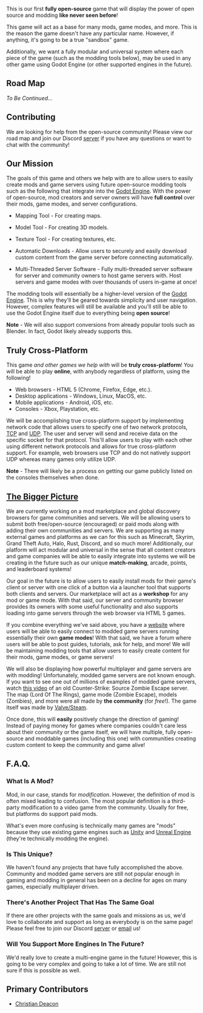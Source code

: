 This is our first **fully open-source** game that will display the power of open source and modding **like never seen before**!

This game will act as a base for many mods, game modes, and more. This is the reason the game doesn't have any particular name. However, if anything, it's going to be a true "sandbox" game.

Additionally, we want a fully modular and universal system where each piece of the game (such as the modding tools below), may be used in any other game using Godot Engine (or other supported engines in the future).

## Road Map
*To Be Continued...*

## Contributing
We are looking for help from the open-source community! Please view our road map and join our Discord [server](https://discord.moddingcommunity.com/) if you have any questions or want to chat with the community!

## Our Mission
The goals of this game and others we help with are to allow users to easily create mods and game servers using future open-source modding tools such as the following that integrate into the [Godot Engine](http://godotengine.org/). With the power of open-source, mod creators and server owners will have **full control** over their mods, game modes, and server configurations.

* Mapping Tool - For creating maps.
* Model Tool - For creating 3D models.
* Texture Tool - For creating textures, etc.

* Automatic Downloads - Allow users to securely and easily download custom content from the game server before connecting automatically.
* Multi-Threaded Server Software - Fully multi-threaded server software for server and community owners to host game servers with. Host servers and game modes with over thousands of users in-game at once!

The modding tools will essentially be a higher-level version of the [Godot Engine](http://godotengine.org/). This is why they'll be geared towards simplicity and user navigation. However, complex features will still be available and you'll still be able to use the Godot Engine itself due to everything being **open source**!

**Note** - We will also support conversions from already popular tools such as Blender. In fact, Godot likely already supports this.

## Truly Cross-Platform
This game *and other games we help with* will be **truly cross-platform**! You will be able to play **online**, with anybody regardless of platform, using the following!

* Web browsers - HTML 5 (Chrome, Firefox, Edge, etc.).
* Desktop applications - Windows, Linux, MacOS, etc.
* Mobile applications - Android, iOS, etc.
* Consoles - Xbox, Playstation, etc.

We will be accomplishing true cross-platform support by implementing network code that allows users to specify one of two network protocols, [TCP](https://www.fortinet.com/resources/cyberglossary/tcp-ip) and [UDP](https://en.wikipedia.org/wiki/User_Datagram_Protocol). The user and server will send and receive data on the specific socket for that protocol. This'll allow users to play with each other using different network protocols and allows for true cross-platform support. For example, web browsers use TCP and do not natively support UDP whereas many games only utilize UDP. 

**Note** - There will likely be a process on getting our game publicly listed on the consoles themselves when done.

## [The Bigger Picture](https://moddingcommunity.com/about)
We are currently working on a mod marketplace and global discovery browsers for game communities and servers. We will be allowing users to submit both free/open-source (encouraged) or paid mods along with adding their own communities and servers. We are supporting as many external games and platforms as we can for this such as Minecraft, Skyrim, Grand Theft Auto, Halo, Rust, Discord, and so much more! Additionally, our platform will act modular and universal in the sense that all content creators and game companies will be able to easily integrate into systems we will be creating in the future such as our unique **match-making**, arcade, points, and leaderboard systems!

Our goal in the future is to allow users to easily install mods for their game's client or server with one click of a button via a launcher tool that supports both clients and servers. Our marketplace will act as a **workshop** for any mod or game mode. With that said, our server and community browser provides its owners with some useful functionality and also supports loading into game servers through the web browser via HTML 5 games.

If you combine everything we've said above, you have a [website](https://moddingcommunity.com/) where users will be able to easily connect to modded game servers running essentially their own **game modes**! With that said, we have a forum where users will be able to post guides, tutorials, ask for help, and more! We will be maintaining modding tools that allow users to easily create content for their mods, game modes, or game servers!

We will also be displaying how powerful multiplayer and game servers are with modding! Unfortunately, modded game servers are not known enough. If you want to see one out of millions of examples of modded game servers, watch [this video](https://www.youtube.com/watch?v=mW4EhWVaxVw) of an old Counter-Strike: Source Zombie Escape server. The map (Lord Of The Rings), game mode (Zombie Escape), models (Zombies), and more were all made by **the community** (for *free*!). The game itself was made by [Valve/Steam](http://valvesoftware.com/).

Once done, this will **easily** positively change the direction of gaming! Instead of paying money for games where companies couldn't care less about their community or the game itself, we will have multiple, fully open-source and moddable games (including this one) with communities creating custom content to keep the community and game alive!

## F.A.Q.
### What Is A Mod?
Mod, in our case, stands for *modification*. However, the definition of mod is often mixed leading to confusion. The most popular definition is a third-party modification to a video game from the community. Usually for free, but platforms do support paid mods.

What's even more confusing is technically many games are "mods" because they use existing game engines such as [Unity](https://unity.com/) and [Unreal Engine](https://www.unrealengine.com/en-US) (they're technically modding the engine).

### Is This Unique?
We haven't found any projects that have fully accomplished the above. Community and modded game servers are still not popular enough in gaming and modding in general has been on a decline for ages on many games, especially multiplayer driven.

### There's Another Project That Has The Same Goal
If there are other projects with the same goals and missions as us, we'd love to collaborate and support as long as everybody is on the same page! Please feel free to join our Discord [server](https://discord.moddingcommunity.com/) or [email](mailto://modcommunity.business@gmail.com) us!

### Will You Support More Engines In The Future?
We'd really love to create a multi-engine game in the future! However, this is going to be very complex and going to take a lot of time. We are still not sure if this is possible as well.

## Primary Contributors
* [Christian Deacon](https://github.com/gamemann)
